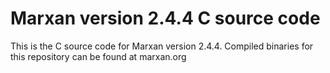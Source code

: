 # Marxan version 2.4.4 C source code

This is the C source code for Marxan version 2.4.4. Compiled binaries for this repository can be found at marxan.org
